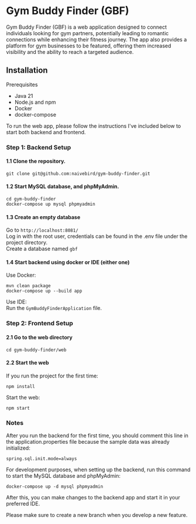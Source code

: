 # Gym Buddy Finder (GBF)

Gym Buddy Finder (GBF) is a web application designed to connect individuals looking for gym partners, potentially leading to romantic connections while enhancing their fitness journey. The app also provides a platform for gym businesses to be featured, offering them increased visibility and the ability to reach a targeted audience.


## Installation
Prerequisites
- Java 21
- Node.js and npm
- Docker
- docker-compose

To run the web app, please follow the instructions I've included below to start both backend and frontend.
  
### Step 1: Backend Setup
#### 1.1 Clone the repository.
```
git clone git@github.com:naivebird/gym-buddy-finder.git
```
#### 1.2 Start MySQL database, and phpMyAdmin.
```
cd gym-buddy-finder
docker-compose up mysql phpmyadmin
```
#### 1.3 Create an empty database <br />
Go to `http://localhost:8081/`<br />
Log in with the root user, credentials can be found in the .env file under the project directory.<br />
Create a database named `gbf`<br />

#### 1.4 Start backend using docker or IDE (either one)
Use Docker:
```
mvn clean package
docker-compose up --build app
```
Use IDE:<br />
Run the `GymBuddyFinderApplication` file.


### Step 2: Frontend Setup
#### 2.1 Go to the web directory
```
cd gym-buddy-finder/web
```
#### 2.2 Start the web
If you run the project for the first time:
```
npm install
```
Start the web:
```
npm start
```
### Notes
After you run the backend for the first time, you should comment this line in the application.properties file because the sample data was already initialized:
```
spring.sql.init.mode=always
```
For development purposes, when setting up the backend, run this command to start the MySQL database and phpMyAdmin:
```
docker-compose up -d mysql phpmyadmin
```
After this, you can make changes to the backend app and start it in your preferred IDE.

Please make sure to create a new branch when you develop a new feature.
